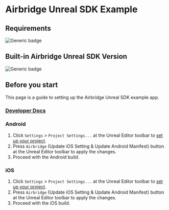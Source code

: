 # Airbridge Unreal SDK Example

## Requirements
![Generic badge](https://img.shields.io/badge/Unreal_Engine-4.26-black.svg?logo=unrealengine&logoColor=white.svg)

## <a id="plugin-build-for">Built-in Airbridge Unreal SDK Version
![Generic badge](https://img.shields.io/badge/Airbridge_Unreal_SDK-1.3.6-blue.svg)

## Before you start

This page is a guide to setting up the Airbridge Unreal SDK example app.

###  [Developer Docs](https://help.airbridge.io/ko/developers/unreal-sdk)

### Android

1. Click `Settings` > `Project Settings...` at the Unreal Editor toolbar to [set up your project](https://help.airbridge.io/ko/developers/unreal-sdk#%ED%94%84%EB%A1%9C%EC%A0%9D%ED%8A%B8-%EC%84%A4%EC%A0%95).
2. Press `Airbridge` (Update iOS Setting & Update Android Manifest) button at the Unreal Editor toolbar to apply the changes.
3. Proceed with the Android build.

### iOS

1. Click `Settings` > `Project Settings...` at the Unreal Editor toolbar to [set up your project](https://help.airbridge.io/ko/developers/unreal-sdk#%ED%94%84%EB%A1%9C%EC%A0%9D%ED%8A%B8-%EC%84%A4%EC%A0%95).
2. Press `Airbridge` (Update iOS Setting & Update Android Manifest) button at the Unreal Editor toolbar to apply the changes.
3. Proceed with the iOS build.
